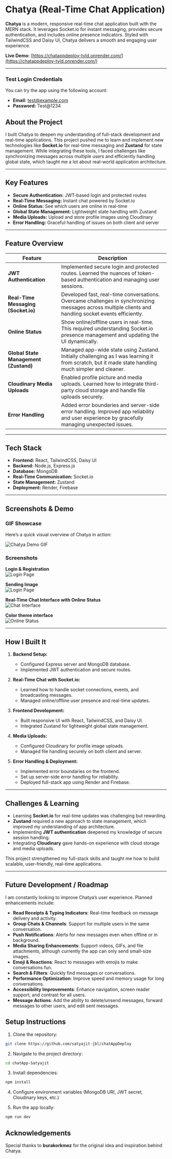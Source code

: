# Chatya (Real-Time Chat Application)

**Chatya** is a modern, responsive real-time chat application built with the MERN stack. It leverages Socket.io for instant messaging, provides secure authentication, and includes online presence indicators. Styled with TailwindCSS and Daisy UI, Chatya delivers a smooth and engaging user experience.  

**Live Demo:** [https://chatappdeploy-tyld.onrender.com/](https://chatappdeploy-tyld.onrender.com/)

---
### Test Login Credentials
You can try the app using the following account:

- **Email:** test@example.com
- **Password:** Test@1234


## About the Project

I built Chatya to deepen my understanding of full-stack development and real-time applications. This project pushed me to learn and implement new technologies like **Socket.io** for real-time messaging and **Zustand** for state management. While integrating these tools, I faced challenges like synchronizing messages across multiple users and efficiently handling global state, which taught me a lot about real-world application architecture.

---

## Key Features

- **Secure Authentication:** JWT-based login and protected routes  
- **Real-Time Messaging:** Instant chat powered by Socket.io  
- **Online Status:** See which users are online in real-time  
- **Global State Management:** Lightweight state handling with Zustand  
- **Media Uploads:** Upload and store profile images using Cloudinary  
- **Error Handling:** Graceful handling of issues on both client and server  

---

## Feature Overview

| Feature | Description |
|---------|-------------|
| **JWT Authentication** | Implemented secure login and protected routes. Learned the nuances of token-based authentication and managing user sessions. |
| **Real-Time Messaging (Socket.io)** | Developed fast, real-time conversations. Overcame challenges in synchronizing messages across multiple clients and handling socket events efficiently. |
| **Online Status** | Show online/offline users in real-time. This required understanding Socket.io presence management and updating the UI dynamically. |
| **Global State Management (Zustand)** | Managed app-wide state using Zustand. Initially challenging as I was learning it from scratch, but it made state handling much simpler and cleaner. |
| **Cloudinary Media Uploads** | Enabled profile picture and media uploads. Learned how to integrate third-party cloud storage and handle file uploads securely. |
| **Error Handling** | Added error boundaries and server-side error handling. Improved app reliability and user experience by gracefully managing unexpected issues. |

---

## Tech Stack

- **Frontend:** React, TailwindCSS, Daisy UI  
- **Backend:** Node.js, Express.js  
- **Database:** MongoDB  
- **Real-Time Communication:** Socket.io  
- **State Management:** Zustand  
- **Deployment:** Render, Firebase  

---

## Screenshots & Demo

### GIF Showcase
Here’s a quick visual overview of Chatya in action:  

![Chatya Demo GIF](https://github.com/satyajit-jbl/chatAppDeploy/blob/main/images/chatApp.gif)

### Screenshots
**Login & Registration**  
![Login Page](https://github.com/satyajit-jbl/chatAppDeploy/blob/main/images/login.PNG)  

**Sending Image**  
![Login Page](https://github.com/satyajit-jbl/chatAppDeploy/blob/main/images/image.PNG)  

**Real-Time Chat Interface with Online Status**  
![Chat Interface](https://github.com/satyajit-jbl/chatAppDeploy/blob/main/images/Online.PNG)  

**Color theme interface**  
![Online Status](https://github.com/satyajit-jbl/chatAppDeploy/blob/main/images/theme.PNG)  


---

## How I Built It

1. **Backend Setup:**  
   - Configured Express server and MongoDB database.  
   - Implemented JWT authentication and secure routes.  

2. **Real-Time Chat with Socket.io:**  
   - Learned how to handle socket connections, events, and broadcasting messages.  
   - Managed online/offline user presence and real-time updates.  

3. **Frontend Development:**  
   - Built responsive UI with React, TailwindCSS, and Daisy UI.  
   - Integrated Zustand for lightweight global state management.  

4. **Media Uploads:**  
   - Configured Cloudinary for profile image uploads.  
   - Managed file handling securely on both client and server.  

5. **Error Handling & Deployment:**  
   - Implemented error boundaries on the frontend.  
   - Set up server-side error handling for reliability.  
   - Deployed full-stack app using Render and Firebase.  

---

## Challenges & Learning

- Learning **Socket.io** for real-time updates was challenging but rewarding.  
- **Zustand** required a new approach to state management, which improved my understanding of app architecture.  
- Implementing **JWT authentication** deepened my knowledge of secure session handling.  
- Integrating **Cloudinary** gave hands-on experience with cloud storage and media uploads.  

This project strengthened my full-stack skills and taught me how to build scalable, user-friendly, real-time applications.

---

## Future Development / Roadmap

I am constantly looking to improve Chatya’s user experience. Planned enhancements include:


- **Read Receipts & Typing Indicators**: Real-time feedback on message delivery and activity.
- **Group Chats & Channels**: Support for multiple users in the same conversation.
- **Push Notifications**: Alerts for new messages even when offline or in background.
- **Media Sharing Enhancements**: Support videos, GIFs, and file attachments, although currently the app can only send small-size images.
- **Emoji & Reactions**: React to messages with emojis to make conversations fun.
- **Search & Filters**: Quickly find messages or conversations.
- **Performance Optimization**: Improve speed and memory usage for long conversations.
- **Accessibility Improvements**: Enhance navigation, screen reader support, and contrast for all users.
- **Message Actions**: Add the ability to delete/unsend messages, forward messages to other users, and edit sent messages.



## Setup Instructions

1. Clone the repository:  
```bash
git clone https://github.com/satyajit-jbl/chatAppDeploy
```


2. Navigate to the project directory:  
```bash
cd chatApp-Satyajit
```
3. Install dependencies:  
```bash
npm install
```
4. Configure environment variables (MongoDB URI, JWT secret, Cloudinary keys, etc.)  

5. Run the app locally:
```bash
npm run dev
```

## Acknowledgements

Special thanks to **burakorkmez** for the original idea and inspiration behind Chatya.